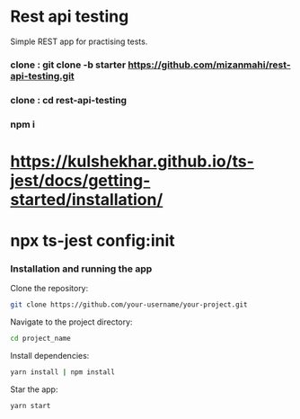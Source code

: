 # Rest api testing

Simple REST app for practising tests.
### clone :  git clone -b starter https://github.com/mizanmahi/rest-api-testing.git
### clone :  cd rest-api-testing
###  npm i
# https://kulshekhar.github.io/ts-jest/docs/getting-started/installation/
# npx ts-jest config:init

### Installation and running the app

Clone the repository:

```sh
git clone https://github.com/your-username/your-project.git
```

Navigate to the project directory:

```sh
cd project_name
```

Install dependencies:

```sh
yarn install | npm install
```

Star the app:

```sh
yarn start
```
